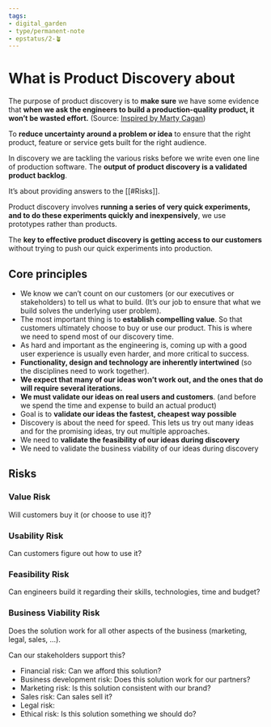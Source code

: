 ```yaml
---
tags: 
- digital_garden
- type/permanent-note
- epstatus/2-🪴
---
```

# What is Product Discovery about

The purpose of product discovery is to **make sure** we have some evidence that **when we ask the engineers to build a production-quality product, it won’t be wasted effort.** (Source: [Inspired by Marty Cagan](https://blinki.st/135e30d2c55f?blinkspack=inspired-en "https://blinki.st/135e30d2c55f?blinkspack=inspired-en"))

To **reduce uncertainty around a problem or idea** to ensure that the right product, feature or service gets built for the right audience.

In discovery we are tackling the various risks before we write even one line of production software. The **output of product discovery is a validated product backlog**.

It’s about providing answers to the [[#Risks]].

Product discovery involves **running a series of very quick experiments, and to do these experiments quickly and inexpensively**, we use prototypes rather than products.

The **key to effective product discovery is getting access to our customers** without trying to push our quick experiments into production.


## Core principles
- We know we can’t count on our customers (or our executives or stakeholders) to tell us what to build. (It’s our job to ensure that what we build solves the underlying user problem). 
- The most important thing is to **establish compelling value**. So that customers ultimately choose to buy or use our product. This is where we need to spend most of our discovery time. 
- As hard and important as the engineering is, coming up with a good user experience is usually even harder, and more critical to success. 
- **Functionality, design and technology are inherently intertwined** (so the disciplines need to work together). 
- **We expect that many of our ideas won’t work out, and the ones that do will require several iterations.** 
- **We must validate our ideas on real users and customers**. (and before we spend the time and expense to build an actual product) 
- Goal is to **validate our ideas the fastest, cheapest way possible** 
- Discovery is about the need for speed. This lets us try out many ideas and for the promising ideas, try out multiple approaches. 
- We need to **validate the feasibility of our ideas during discovery** 
- We need to validate the business viability of our ideas during discovery 

## Risks

### Value Risk

Will customers buy it (or choose to use it)?

### Usability Risk

Can customers figure out how to use it?

### Feasibility Risk

Can engineers build it regarding their skills, technologies, time and budget?

### Business Viability Risk

Does the solution work for all other aspects of the business (marketing, legal, sales, …). 

Can our stakeholders support this?  

-   Financial risk: Can we afford this solution?
-   Business development risk: Does this solution work for our partners?
-   Marketing risk: Is this solution consistent with our brand?
-   Sales risk: Can sales sell it?
-   Legal risk: 
-   Ethical risk: Is this solution something we should do?
